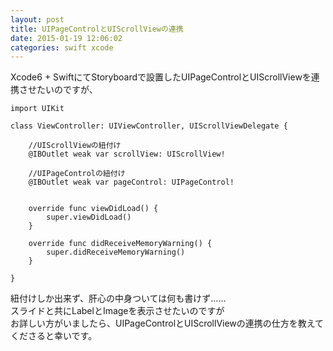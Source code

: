 ```yaml
---
layout: post
title: UIPageControlとUIScrollViewの連携
date: 2015-01-19 12:06:02
categories: swift xcode
---
```

<p>Xcode6 + SwiftにてStoryboardで設置したUIPageControlとUIScrollViewを連携させたいのですが、</p>

<pre class="lang-js prettyprint-override"><code>import UIKit

class ViewController: UIViewController, UIScrollViewDelegate {

    //UIScrollViewの紐付け
    @IBOutlet weak var scrollView: UIScrollView!

    //UIPageControlの紐付け
    @IBOutlet weak var pageControl: UIPageControl!


    override func viewDidLoad() {
        super.viewDidLoad()
    }

    override func didReceiveMemoryWarning() {
        super.didReceiveMemoryWarning()
    }

}
</code></pre>



<p>紐付けしか出来ず、肝心の中身ついては何も書けず……<br>
スライドと共にLabelとImageを表示させたいのですが<br>
お詳しい方がいましたら、UIPageControlとUIScrollViewの連携の仕方を教えてくださると幸いです。</p>
